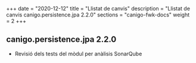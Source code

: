 +++
date        = "2020-12-12"
title       = "Llistat de canvis"
description = "Llistat de canvis canigo.persistence.jpa 2.2.0"
sections    = "canigo-fwk-docs"
weight		= 2
+++

## canigo.persistence.jpa 2.2.0

- Revisió dels tests del mòdul per anàlisis SonarQube